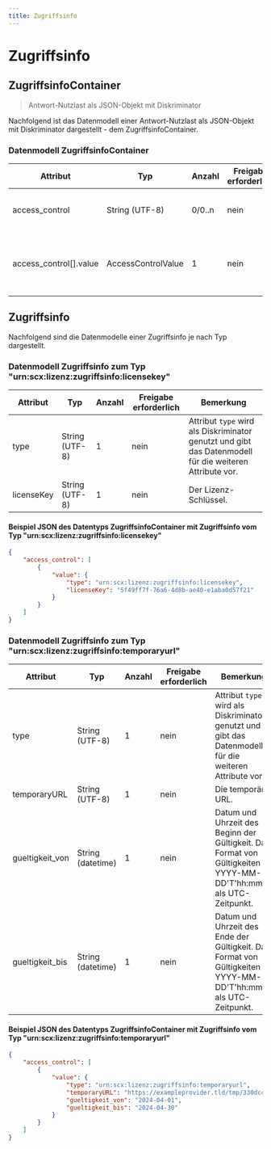 ```yaml
---
title: Zugriffsinfo
---
```


# Zugriffsinfo

## ZugriffsinfoContainer

> Antwort-Nutzlast als JSON-Objekt mit Diskriminator

Nachfolgend ist das Datenmodell einer Antwort-Nutzlast als JSON-Objekt mit Diskriminator dargestellt - dem ZugriffsinfoContainer.

### Datenmodell ZugriffsinfoContainer

Attribut | Typ | Anzahl | Freigabe erforderlich | Bemerkung
--- | --- | --- | --- | ---
access_control | String (UTF-8) | 0/0..n | nein | ID der Zugriffsinfo. Wird vom Server vergeben und ist eindeutig. Dieses Attribut ist unveränderbar (immutable).
access_control[].value | AccessControlValue | 1 | nein | Datenobjekt nach dem variablen Datenmodell `Zugriffsinfo`. Dieses ist abhängig vom Wert des Diskriminator `access_control[].value.type`.

## Zugriffsinfo

Nachfolgend sind die Datenmodelle einer Zugriffsinfo je nach Typ dargestellt.

### Datenmodell Zugriffsinfo zum Typ "urn:scx:lizenz:zugriffsinfo:licensekey"

Attribut | Typ | Anzahl | Freigabe erforderlich | Bemerkung
--- | --- | --- | --- | ---
type | String (UTF-8) | 1 | nein | Attribut `type` wird als Diskriminator genutzt und gibt das Datenmodell für die weiteren Attribute vor.
licenseKey | String (UTF-8) | 1 | nein | Der Lizenz-Schlüssel.

#### Beispiel JSON des Datentyps ZugriffsinfoContainer mit Zugriffsinfo vom Typ "urn:scx:lizenz:zugriffsinfo:licensekey"

```json
{
    "access_control": [
        {
            "value": {
                "type": "urn:scx:lizenz:zugriffsinfo:licensekey",
                "licenseKey": "5f49ff7f-76a6-4d8b-ae40-e1aba0d57f21"
            }
        }
    ]
}
```

### Datenmodell Zugriffsinfo zum Typ "urn:scx:lizenz:zugriffsinfo:temporaryurl"

Attribut | Typ | Anzahl | Freigabe erforderlich | Bemerkung
--- | --- | --- | --- | ---
type | String (UTF-8) | 1 | nein | Attribut `type` wird als Diskriminator genutzt und gibt das Datenmodell für die weiteren Attribute vor.
temporaryURL | String (UTF-8) | 1 | nein | Die temporäre URL.
gueltigkeit_von | String (datetime) | 1 | nein | Datum und Uhrzeit des Beginn der Gültigkeit. Das Format von Gültigkeiten ist YYYY-MM-DD'T'hh:mm'Z' als UTC-Zeitpunkt.
gueltigkeit_bis | String (datetime) | 1 | nein | Datum und Uhrzeit des Ende der Gültigkeit. Das Format von Gültigkeiten ist YYYY-MM-DD'T'hh:mm'Z' als UTC-Zeitpunkt.

#### Beispiel JSON des Datentyps ZugriffsinfoContainer mit Zugriffsinfo vom Typ "urn:scx:lizenz:zugriffsinfo:temporaryurl"

```json
{
    "access_control": [
        {
            "value": {
                "type": "urn:scx:lizenz:zugriffsinfo:temporaryurl",
                "temporaryURL": "https://exampleprovider.tld/tmp/330dccf5-c8e0-4b3c-80e3-5d2b0c9ab6a5",
                "gueltigkeit_von": "2024-04-01",
                "gueltigkeit_bis": "2024-04-30"
            }
        }
    ]
}
```
